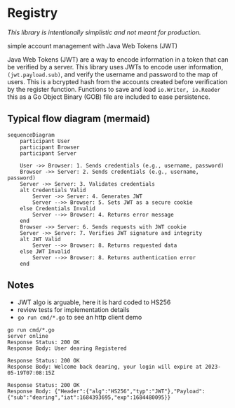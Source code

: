# Registry

*This library is intentionally simplistic and not meant for production.*

simple account management with Java Web Tokens (JWT)

Java Web Tokens (JWT) are a way to encode information in a token that can be verified by a server. This library uses JWTs to encode user information, `(jwt.payload.sub)`, and verify the username and password to the map of users.  This is a bcrypted hash from the accounts created before verification by the register function.  Functions to save and load `io.Writer, io.Reader` this as a Go Object Binary (GOB) file are included to ease persistence.

## Typical flow diagram (mermaid)
```mermaid
sequenceDiagram
    participant User
    participant Browser
    participant Server

    User ->> Browser: 1. Sends credentials (e.g., username, password)
    Browser ->> Server: 2. Sends credentials (e.g., username, password)
    Server ->> Server: 3. Validates credentials
    alt Credentials Valid
        Server ->> Server: 4. Generates JWT
        Server -->> Browser: 5. Sets JWT as a secure cookie
    else Credentials Invalid
        Server -->> Browser: 4. Returns error message
    end
    Browser ->> Server: 6. Sends requests with JWT cookie
    Server ->> Server: 7. Verifies JWT signature and integrity
    alt JWT Valid
        Server -->> Browser: 8. Returns requested data
    else JWT Invalid
        Server -->> Browser: 8. Returns authentication error
    end

```

## Notes
- JWT algo is arguable, here it is hard coded to HS256
- review tests for implementation details
- `go run cmd/*.go` to see an http client demo

```text
go run cmd/*.go
server online
Response Status: 200 OK
Response Body: User dearing Registered

Response Status: 200 OK
Response Body: Welcome back dearing, your login will expire at 2023-05-19T07:08:15Z

Response Status: 200 OK
Response Body: {"Header":{"alg":"HS256","typ":"JWT"},"Payload":{"sub":"dearing","iat":1684393695,"exp":1684480095}}
```
